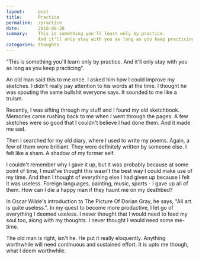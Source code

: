 ```yaml
---
layout:     post
title:      Practice
permalink:  /practice
date:       2018-08-28
summary:    This is something you'll learn only by practice.
            And it'll only stay with you as long as you keep practicing...
categories: thoughts
---
```


"This is something you'll learn only by practice. And it'll only stay with you as long as you keep practicing".

An old man said this to me once. I asked him how I could improve my sketches. I didn't really pay attention to his words at the time. I thought he was spouting the same bullshit everyone says. It sounded to me like a truism.

Recently, I was sifting through my stuff and I found my old sketchbook. Memories came rushing back to me when I went through the pages. A few sketches were so good that I couldn't believe I had done them. And it made me sad.

Then I searched for my old diary, where I used to write my poems. Again, a few of them were brilliant. They were definitely written by someone else. I felt like a sham. A shadow of my former self.

I couldn't remember why I gave it up, but it was probably because at some point of time, I must've thought this wasn't the best way I could make use of my time. And then I thought of everything else I had given up because I felt it was useless. Foreign languages, painting, music, sports - I gave up all of them. How can I die a happy man if they haunt me on my deathbed?

In Oscar Wilde's introduction to The Picture Of Dorian Gray, he says, "All art is quite useless.". In my quest to become more productive, I let go of everything I deemed useless. I never thought that I would need to feed my soul too, along with my thoughts. I never thought I would need some me-time.

The old man is right, isn't he. He put it really eloquently. Anything worthwhile will need continuous and sustained effort. It is upto me though, what I deem worthwhile.

